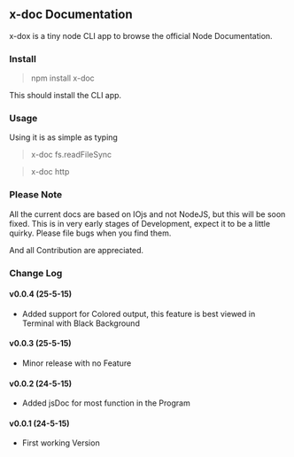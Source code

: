 ## x-doc Documentation

x-dox is a tiny node CLI app to browse the official Node Documentation.

### Install
 > npm install x-doc

 This should install the CLI app.

### Usage
 Using it is as simple as typing

 >x-doc fs.readFileSync

 >x-doc http

### Please Note
All the current docs are based on IOjs and not NodeJS, but this will be soon fixed.
This is in very early stages of Development, expect it to be a little quirky. Please file bugs when you find them.

And all Contribution are appreciated.

### Change Log
#### v0.0.4 (25-5-15)
 - Added support for Colored output, this feature is best viewed in Terminal with Black Background

#### v0.0.3 (25-5-15)
 - Minor release with no Feature

#### v0.0.2 (24-5-15)
 - Added jsDoc for most function in the Program
 
#### v0.0.1 (24-5-15)
 - First working Version
